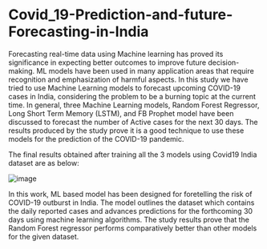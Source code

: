 # Covid_19-Prediction-and-future-Forecasting-in-India

Forecasting real-time data using Machine learning has proved its significance in expecting better outcomes to improve future decision-making. ML models have been used in many application areas that require recognition and emphasization of harmful aspects. In this study we have tried to use Machine Learning models to forecast upcoming COVID-19 cases in India, considering the problem to be a burning topic at the current time. In general, three Machine Learning models, Random Forest Regressor, Long Short Term Memory (LSTM), and FB Prophet model have been discussed to forecast the number of Active cases for the next 30 days. The results produced by the study prove it is a good technique to use these models for the prediction of the COVID-19 pandemic.

The final results obtained after training all the 3 models using Covid19 India dataset are as below:


![image](https://user-images.githubusercontent.com/73424712/149663304-b9f665fb-e4ac-4cd4-805c-0034c55dcd0a.png)


In this work, ML based model has been designed for foretelling the risk of COVID-19 outburst in India. The model outlines the dataset which contains the daily reported cases and advances predictions for the forthcoming 30 days using machine learning algorithms. The study results prove that the Random Forest regressor performs comparatively better than other models for the given dataset.

